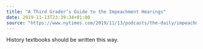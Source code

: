 ```yaml
---
title: "A Third Grader’s Guide to the Impeachment Hearings"
date: 2019-11-13T23:39:34+01:00
source: "https://www.nytimes.com/2019/11/13/podcasts/the-daily/impeachment-hearings.html?showTranscript=1"
---
```


History textbooks should be written this way.
